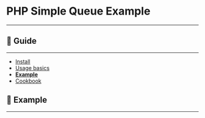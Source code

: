 PHP Simple Queue Example
========================

-----

## :book: Guide
---------------

* [Install](./install.md)
* [Usage basics](./usage.md)
* **[Example](./example.md)**
* [Cookbook](./cookbook.md)

## :page_facing_up: Example
---------------------------